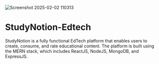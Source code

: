 ![Screenshot 2025-02-02 110313](https://github.com/user-attachments/assets/6a5f823e-0996-45ea-a999-916b227af9c4)

# StudyNotion-Edtech
StudyNotion is a fully functional EdTech platform that enables users to create, consume, and rate educational content. The platform is built using the MERN stack, which includes ReactJS, NodeJS, MongoDB, and ExpressJS.
